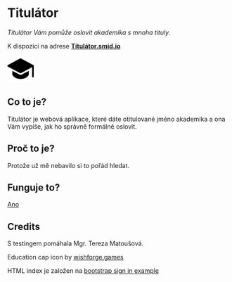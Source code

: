 Titulátor
=========
*Titulátor Vám pomůže oslovit akademika s mnoha tituly.*

K dispozici na adrese **[Titulátor.smid.io](https://titulator.smid.io/)**

<img src="./capka.svg" width="60" alt="Ori">

Co to je?
---------
Titulátor je webová aplikace, které dáte otitulované jméno akademika a ona Vám vypíše, jak ho správně formálně oslovit.

Proč to je?
-----------
Protože už mě nebavilo si to pořád hledat.

Funguje to?
-----------
[Ano](https://news.ycombinator.com/item?id=3067434)

Credits
-------
S testingem pomáhala Mgr. Tereza Matoušová.

Education cap icon by [wishforge.games](https://freeicons.io/education-and-learning-2/education-and-learning-cap-student-graduation-university-icon-42511)

HTML index je založen na [bootstrap sign in example](https://getbootstrap.com/docs/4.0/examples/sign-in/)